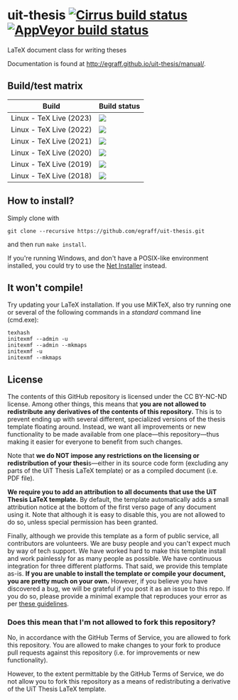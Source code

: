 uit-thesis [![Cirrus build status][cirrus-badge]][cirrus-url] [![AppVeyor build status][appveyor-badge]][appveyor-url]
==========

[cirrus-badge]: https://api.cirrus-ci.com/github/egraff/uit-thesis.svg?branch=master
[cirrus-url]: https://cirrus-ci.com/github/egraff/uit-thesis
[appveyor-badge]: https://ci.appveyor.com/api/projects/status/geocvslth4hd2xl2/branch/master?svg=true
[appveyor-url]: https://ci.appveyor.com/project/egraff/uit-thesis/branch/master

LaTeX document class for writing theses

Documentation is found at http://egraff.github.io/uit-thesis/manual/.

Build/test matrix
--

| Build                       | Build status                                       |
| --------------------------- | -------------------------------------------------- |
| Linux - TeX Live (2023)     | [![][cirrus-linux-tl-2023-badge]][cirrus-url]      |
| Linux - TeX Live (2022)     | [![][cirrus-linux-tl-2022-badge]][cirrus-url]      |
| Linux - TeX Live (2021)     | [![][cirrus-linux-tl-2021-badge]][cirrus-url]      |
| Linux - TeX Live (2020)     | [![][cirrus-linux-tl-2020-badge]][cirrus-url]      |
| Linux - TeX Live (2019)     | [![][cirrus-linux-tl-2019-badge]][cirrus-url]      |
| Linux - TeX Live (2018)     | [![][cirrus-linux-tl-2018-badge]][cirrus-url]      |

[cirrus-linux-tl-2023-badge]: https://api.cirrus-ci.com/github/egraff/uit-thesis.svg?task=Linux%20-%20TeX%20Live%202023
[cirrus-linux-tl-2022-badge]: https://api.cirrus-ci.com/github/egraff/uit-thesis.svg?task=Linux%20-%20TeX%20Live%202022
[cirrus-linux-tl-2021-badge]: https://api.cirrus-ci.com/github/egraff/uit-thesis.svg?task=Linux%20-%20TeX%20Live%202021
[cirrus-linux-tl-2020-badge]: https://api.cirrus-ci.com/github/egraff/uit-thesis.svg?task=Linux%20-%20TeX%20Live%202020
[cirrus-linux-tl-2019-badge]: https://api.cirrus-ci.com/github/egraff/uit-thesis.svg?task=Linux%20-%20TeX%20Live%202019
[cirrus-linux-tl-2018-badge]: https://api.cirrus-ci.com/github/egraff/uit-thesis.svg?task=Linux%20-%20TeX%20Live%202018

How to install?
--
Simply clone with
```
git clone --recursive https://github.com/egraff/uit-thesis.git
```
and then run ``make install``.

If you're running Windows, and don't have a POSIX-like environment installed, you could try to use the [Net Installer](https://github.com/egraff/uit-thesis-installer/releases/tag/v2.0.1) instead.


It won't compile!
--
Try updating your LaTeX installation. If you use MiKTeX, also try running one or several of the following commands in a *standard* command line (cmd.exe):
```
texhash
initexmf --admin -u
initexmf --admin --mkmaps
initexmf -u
initexmf --mkmaps
```

## License
The contents of this GitHub repository is licensed under the CC BY-NC-ND
license.  Among other things, this means that **you are not allowed to
redistribute any derivatives of the contents of this repository.**  This is to
prevent ending up with several different, specialized versions of the thesis
template floating around.  Instead, we want all improvements or new
functionality to be made available from one place—this repository—thus making
it easier for everyone to benefit from such changes.

Note that **we do NOT impose any restrictions on the licensing or redistribution
of your thesi**s—either in its source code form (excluding any parts of the UiT
Thesis LaTeX template) or as a compiled document (i.e. PDF file).

**We require you to add an attribution to all documents that use the UiT
Thesis LaTeX template.** By default, the template automatically adds a small
attribution notice at the bottom of the first verso page of any document using
it.  Note that although it is easy to disable this, you are not allowed to do
so, unless special permission has been granted.

Finally, although we provide this template as a form of public service, all
contributors are volunteers. We are busy people and you can't expect much by
way of tech support. We have worked hard to make this template
install and work painlessly for as many people as possible. We have continuous
integration for three different platforms. That said, we provide this template
as-is. **If you are unable to install the template or compile your document,
you are pretty much on your own.** However, if you believe you have discovered
a bug, we will be grateful if you post it as an issue to this repo. If you do
so, please provide a minimal example that reproduces your error as per 
[these guidelines](https://sqa.stackexchange.com/questions/1920/best-guidelines-for-bug-reporting).


### Does this mean that I'm not allowed to fork this repository?

No, in accordance with the GitHub Terms of Service, you are allowed to fork this repository.
You are allowed to make changes to your fork to produce pull requests against this repository (i.e. for improvements or new functionality).

However, to the extent permittable by the GitHub Terms of Service, we do not allow you to fork this repository as a means of redistributing a derivative of the UiT Thesis LaTeX template.
